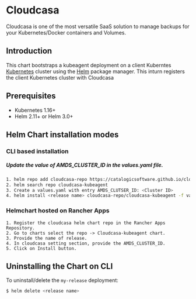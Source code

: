 # Cloudcasa
Cloudcasa is one of the most versatile SaaS solution to manage backups for your Kubernetes/Docker containers and Volumes.

## Introduction

This chart bootstraps a kubeagent deployment on a client Kuberntes [Kubernetes](http://kubernetes.io) cluster using the [Helm](https://helm.sh) package manager. This inturn registers the client Kubernetes cluster with Cloudcasa

## Prerequisites

- Kubernetes 1.16+
- Helm 2.11+ or Helm 3.0+

## Helm Chart installation modes

### CLI based installation
##### Update the value of AMDS_CLUSTER_ID in the values.yaml file.

```bash
1. helm repo add cloudcasa-repo https://catalogicsoftware.github.io/cloudcasa-kubeagent
2. helm search repo cloudcasa-kubeagent
3. Create a values.yaml with entry AMDS_CLUTSER_ID: <Cluster ID>
4. helm install <release name> cloudcasa-repo/cloudcasa-kubeagent -f values.yaml
```
### Helmchart hosted on Rancher Apps

```
1. Register the cloudcasa helm chart repo in the Rancher Apps Repository.
2. Go to charts select the repo -> Cloudcasa-kubeagent chart.
3. Provide the name of release. 
4. In cloudcasa setting section, provide the AMDS_CLUSTER_ID.
5. Click on Install button.
```

## Uninstalling the Chart on CLI

To uninstall/delete the `my-release` deployment:

```bash
$ helm delete <release name>
```
